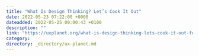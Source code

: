 ```yaml
---
title: "What Is Design Thinking? Let’s Cook It Out"
date: 2022-05-23 07:22:00 +0000
dateadded: 2022-05-25 00:00:43 +0100
description: ""
link: "https://uxplanet.org/what-is-design-thinking-lets-cook-it-out-fe8d239412ce?source=rss----819cc2aaeee0---4"
category:
directory: _directory/ux-planet.md
---
```

